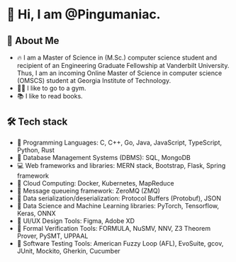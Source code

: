 # 👋 Hi, I am @Pingumaniac. 

## 👨 About Me 

* 🔥 I am a Master of Science in (M.Sc.) computer science student and recipient of an Engineering Graduate Fellowship at Vanderbilt University. Thus, I am an incoming Online Master of Science in computer science (OMSCS) student at Georgia Institute of Technology.
* 🏋️‍♂️ I like to go to a gym.
* 📚 I like to read books.

## 🛠 Tech stack 
* 💎 Programming Languages: C, C++, Go, Java, JavaScript, TypeScript, Python, Rust
* 🪭 Database Management Systems (DBMS): SQL, MongoDB
* 💻 Web frameworks and libraries: MERN stack, Bootstrap, Flask, Spring framework
* 💌 Cloud Computing: Docker, Kubernetes, MapReduce
* 📩 Message queueing framework: ZeroMQ (ZMQ)
* 📨 Data serialization/deserialization: Protocol Buffers (Protobuf), JSON
* 💊 Data Science and Machine Learning libraries: PyTorch, Tensorflow, Keras, ONNX
* 🔮 UI/UX Design Tools: Figma, Adobe XD
* 🔫 Formal Verification Tools: FORMULA, NuSMV, NNV, Z3 Theorem Prover, PySMT, UPPAAL
* 🔧 Software Testing Tools: American Fuzzy Loop (AFL), EvoSuite, gcov, JUnit, Mockito, Gherkin, Cucumber

<!---
Pingumaniac/Pingumaniac is a ✨ special ✨ repository because its `README.md` (this file) appears on your GitHub profile.
You can click the Preview link to take a look at your changes.
--->
